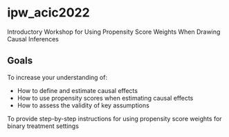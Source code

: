 # ipw_acic2022
Introductory Workshop for Using Propensity Score Weights When Drawing Causal Inferences

## Goals

To increase your understanding of:

  * How to define and estimate causal effects
  * How to use propensity scores when estimating causal effects
  * How to assess the validity of key assumptions

To provide step-by-step instructions for using propensity score weights for binary treatment settings
